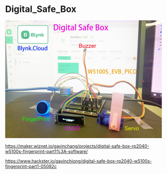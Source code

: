 # Digital_Safe_Box
![image](https://github.com/wiznetmaker/Digital_Safe_Box/blob/9059f8d0a4390e7dfd98cf0b3d4624ab1964261d/DigitalSafeBox_1.jpg)


https://maker.wiznet.io/gavinchang/projects/digital-safe-box-rp2040-w5100s-fingerprint-part1%3A-software/

https://www.hackster.io/gavinchiong/digital-safe-box-rp2040-w5100s-fingerprint-part1-05082c
